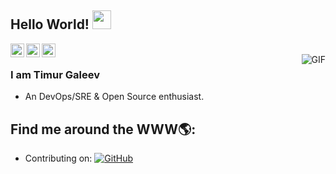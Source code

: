 ## Hello World! <img src="https://raw.githubusercontent.com/timurgaleev/timurgaleev/master/gifs/Hi.gif" width="30px"></h2>


<a href="https://www.linkedin.com/in/timur-galeev/">
  <img align="left" alt="Timur's Linkdein" width="22px" src="https://cdn.jsdelivr.net/npm/simple-icons@v3/icons/linkedin.svg" />
</a>
<a href="https://github.com/timurgaleev">
  <img align="left" alt="Timur's Github" width="22px" src="https://cdn.jsdelivr.net/npm/simple-icons@v3/icons/github.svg" />
</a>
<a href="https://t.me/GaleevTimur">
  <img align="left" alt="Timur's Telegram" width="22px" src="https://cdn.jsdelivr.net/npm/simple-icons@v3/icons/telegram.svg" />
</a>
<br />
<img align="right" alt="GIF" src="https://media.giphy.com/media/13HgwGsXF0aiGY/giphy.gif" />

### I am Timur Galeev
- An DevOps/SRE & Open Source enthusiast.
## Find me around the WWW🌎:

<p align="center"> 


- Contributing on: <a href="https://github.com/timurgaleev"><img src="https://img.shields.io/github/followers/timurgaleev.svg?label=GitHub&style=social" alt="GitHub"></a>
